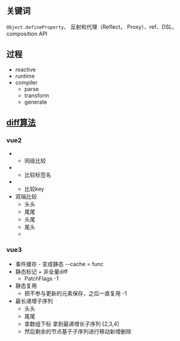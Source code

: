 ## 关键词

`Object.defineProperty`、 反射和代理（Reflect， Proxy）、ref、DSL、composition API


## 过程

- reactive
- runtime
- compiler
	- parse
	- transform
	- generate

## [diff算法](https://juejin.cn/post/7010594233253888013)

### vue2

- -   同级比较
- -   比较标签名
- -   比较key 
- 双端比较
	- 头头
	- 尾尾
	- 头尾
	- 尾头
	- 
### vue3

- 事件缓存 - 变成静态 --cache = func 
- 静态标记 + 非全量diff  
	- PatchFlags  -1
- 静态复用
	- 把不参与更新的元素保存，之后一直复用 -1
- 最长递增子序列
	- 头头
	- 尾尾
	- 拿数组下标 拿到最递增长子序列 [2,3,4]
	- 然后剩余的节点基于子序列进行移动新增删除